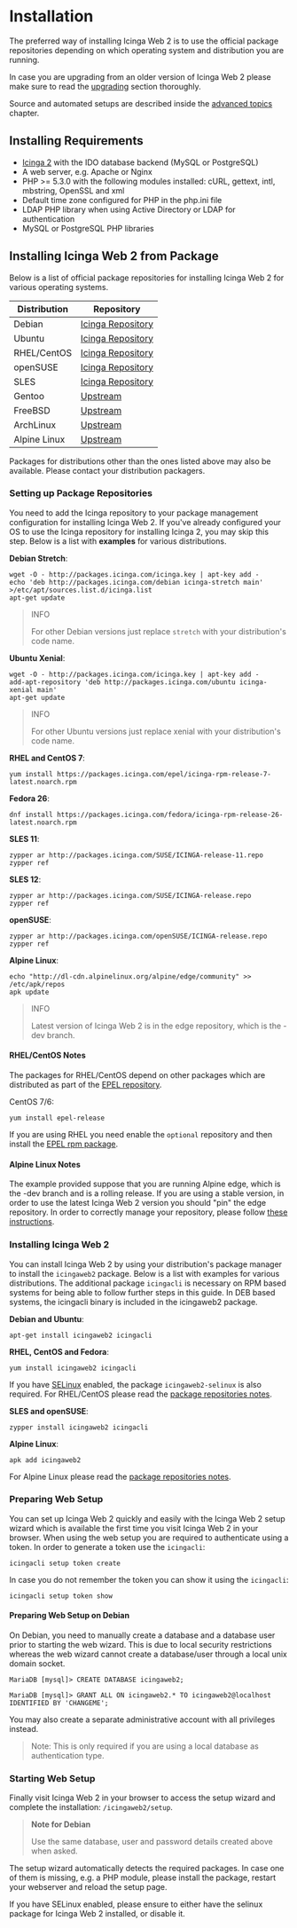 # Installation <a id="installation"></a>

The preferred way of installing Icinga Web 2 is to use the official package repositories depending on which operating
system and distribution you are running.

In case you are upgrading from an older version of Icinga Web 2
please make sure to read the [upgrading](80-Upgrading.md#upgrading) section
thoroughly.

Source and automated setups are described inside the [advanced topics](20-Advanced-Topics.md#advanced-topics)
chapter.

## Installing Requirements <a id="installing-requirements"></a>

* [Icinga 2](https://www.icinga.com/products/icinga-2/) with the IDO database backend (MySQL or PostgreSQL)
* A web server, e.g. Apache or Nginx
* PHP >= 5.3.0 with the following modules installed: cURL, gettext, intl, mbstring, OpenSSL and xml
* Default time zone configured for PHP in the php.ini file
* LDAP PHP library when using Active Directory or LDAP for authentication
* MySQL or PostgreSQL PHP libraries


## Installing Icinga Web 2 from Package <a id="installing-from-package"></a>

Below is a list of official package repositories for installing Icinga Web 2 for various operating systems.

| Distribution  | Repository |
| ------------- | ---------- |
| Debian        | [Icinga Repository](http://packages.icinga.com/debian/) |
| Ubuntu        | [Icinga Repository](http://packages.icinga.com/ubuntu/) |
| RHEL/CentOS   | [Icinga Repository](http://packages.icinga.com/epel/) |
| openSUSE      | [Icinga Repository](http://packages.icinga.com/openSUSE/) |
| SLES          | [Icinga Repository](http://packages.icinga.com/SUSE/) |
| Gentoo        | [Upstream](https://packages.gentoo.org/packages/www-apps/icingaweb2) |
| FreeBSD       | [Upstream](http://portsmon.freebsd.org/portoverview.py?category=net-mgmt&portname=icingaweb2) |
| ArchLinux     | [Upstream](https://aur.archlinux.org/packages/icingaweb2) |
| Alpine Linux  | [Upstream](http://git.alpinelinux.org/cgit/aports/tree/community/icingaweb2/APKBUILD) |

Packages for distributions other than the ones listed above may also be available.
Please contact your distribution packagers.

### Setting up Package Repositories <a id="package-repositories"></a>

You need to add the Icinga repository to your package management configuration for installing Icinga Web 2.
If you've already configured your OS to use the Icinga repository for installing Icinga 2, you may skip this step.
Below is a list with **examples** for various distributions.

**Debian Stretch**:
```
wget -O - http://packages.icinga.com/icinga.key | apt-key add -
echo 'deb http://packages.icinga.com/debian icinga-stretch main' >/etc/apt/sources.list.d/icinga.list
apt-get update
```
> INFO
>
> For other Debian versions just replace `stretch` with your distribution's code name.

**Ubuntu Xenial**:
```
wget -O - http://packages.icinga.com/icinga.key | apt-key add -
add-apt-repository 'deb http://packages.icinga.com/ubuntu icinga-xenial main'
apt-get update
```
> INFO
>
> For other Ubuntu versions just replace xenial with your distribution's code name.

**RHEL and CentOS 7**:
```
yum install https://packages.icinga.com/epel/icinga-rpm-release-7-latest.noarch.rpm
```

**Fedora 26**:
```
dnf install https://packages.icinga.com/fedora/icinga-rpm-release-26-latest.noarch.rpm
```

**SLES 11**:
```
zypper ar http://packages.icinga.com/SUSE/ICINGA-release-11.repo
zypper ref
```

**SLES 12**:
```
zypper ar http://packages.icinga.com/SUSE/ICINGA-release.repo
zypper ref
```

**openSUSE**:
```
zypper ar http://packages.icinga.com/openSUSE/ICINGA-release.repo
zypper ref
```

**Alpine Linux**:
```
echo "http://dl-cdn.alpinelinux.org/alpine/edge/community" >> /etc/apk/repos
apk update
```
> INFO
>
> Latest version of Icinga Web 2 is in the edge repository, which is the -dev branch.

#### RHEL/CentOS Notes <a id="package-repositories-rhel-notes"></a>

The packages for RHEL/CentOS depend on other packages which are distributed
as part of the [EPEL repository](https://fedoraproject.org/wiki/EPEL).

CentOS 7/6:
```
yum install epel-release
```

If you are using RHEL you need enable the `optional` repository and then install
the [EPEL rpm package](https://fedoraproject.org/wiki/EPEL#How_can_I_use_these_extra_packages.3F).


#### Alpine Linux Notes <a id="package-repositories-alpine-notes"></a>

The example provided suppose that you are running Alpine edge, which is the -dev branch and is a rolling release.
If you are using a stable version, in order to use the latest Icinga Web 2 version you should "pin" the edge repository.
In order to correctly manage your repository, please follow
[these instructions](https://wiki.alpinelinux.org/wiki/Alpine_Linux_package_management).

### Installing Icinga Web 2 <a id="installing-from-package-example"></a>

You can install Icinga Web 2 by using your distribution's package manager to install the `icingaweb2` package.
Below is a list with examples for various distributions. The additional package `icingacli` is necessary on RPM based systems for being able to follow further steps in this guide. In DEB based systems, the icingacli binary is included in the icingaweb2 package.

**Debian and Ubuntu**:
```
apt-get install icingaweb2 icingacli
```

**RHEL, CentOS and Fedora**:
```
yum install icingaweb2 icingacli
```

If you have [SELinux](90-SELinux.md) enabled, the package `icingaweb2-selinux` is also required.
For RHEL/CentOS please read the [package repositories notes](02-Installation.md#package-repositories-rhel-notes).

**SLES and openSUSE**:
```
zypper install icingaweb2 icingacli
```

**Alpine Linux**:
```
apk add icingaweb2
```
For Alpine Linux please read the [package repositories notes](02-Installation.md#package-repositories-alpine-notes).

### Preparing Web Setup <a id="preparing-web-setup-from-package"></a>

You can set up Icinga Web 2 quickly and easily with the Icinga Web 2 setup wizard which is available the first time
you visit Icinga Web 2 in your browser. When using the web setup you are required to authenticate using a token.
In order to generate a token use the `icingacli`:
```
icingacli setup token create
```

In case you do not remember the token you can show it using the `icingacli`:
```
icingacli setup token show
```

#### Preparing Web Setup on Debian <a id="preparing-web-setup-from-package-debian"></a>

On Debian, you need to manually create a database and a database user prior to starting the web wizard.
This is due to local security restrictions whereas the web wizard cannot create a database/user through
a local unix domain socket.

```
MariaDB [mysql]> CREATE DATABASE icingaweb2;

MariaDB [mysql]> GRANT ALL ON icingaweb2.* TO icingaweb2@localhost IDENTIFIED BY 'CHANGEME';
```

You may also create a separate administrative account with all privileges instead.

> Note: This is only required if you are using a local database as authentication type.

### Starting Web Setup <a id="starting-web-setup-from-package"></a>

Finally visit Icinga Web 2 in your browser to access the setup wizard and complete the installation:
`/icingaweb2/setup`.

> **Note for Debian**
>
> Use the same database, user and password details created above when asked.

The setup wizard automatically detects the required packages. In case one of them is missing,
e.g. a PHP module, please install the package, restart your webserver and reload the setup page.

If you have SELinux enabled, please ensure to either have the selinux package for Icinga Web 2
installed, or disable it.
